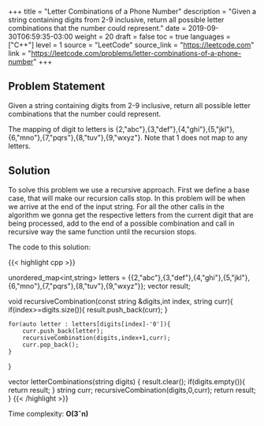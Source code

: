 +++
title = "Letter Combinations of a Phone Number"
description = "Given a string containing digits from 2-9 inclusive, return all possible letter combinations that the number could represent."
date = 2019-09-30T06:59:35-03:00
weight = 20
draft = false
toc = true
languages = ["C++"]
level = 1
source = "LeetCode"
source_link = "https://leetcode.com"
link = "https://leetcode.com/problems/letter-combinations-of-a-phone-number"
+++
<h2 class="title is-4"> Problem Statement </h2>

Given a string containing digits from 2-9 inclusive, return all possible letter combinations that the number could represent.

The mapping of digit to letters is {2,"abc"},{3,"def"},{4,"ghi"},{5,"jkl"},{6,"mno"},{7,"pqrs"},{8,"tuv"},{9,"wxyz"}. Note that 1 does not map to any letters.

<h2 class="title is-5"> Solution </h2>

To solve this problem we use a recursive approach. First we define a base case, that will make our recursion calls stop. In this problem will be 
when we arrive at the end of the input string. For all the other calls in the algorithm we gonna get the respective letters from the current digit 
that are being processed, add to the end of a possible combination and call in recursive way the same function until the recursion stops.

The code to this solution:

{{< highlight cpp >}}

unordered_map<int,string> letters = {{2,"abc"},{3,"def"},{4,"ghi"},{5,"jkl"},{6,"mno"},{7,"pqrs"},{8,"tuv"},{9,"wxyz"}};
vector<string> result;

void recursiveCombination(const string &digits,int index, string curr){
    if(index>=digits.size()){
        result.push_back(curr);
    }
    
    for(auto letter : letters[digits[index]-'0']){
        curr.push_back(letter);
        recursiveCombination(digits,index+1,curr);
        curr.pop_back();
    }
}

vector<string> letterCombinations(string digits) {
    result.clear();
    if(digits.empty()){
        return result;
    }
    string curr;
    recursiveCombination(digits,0,curr);
    return result;
}
{{< /highlight >}}

Time complexity: **O(3ˆn)**